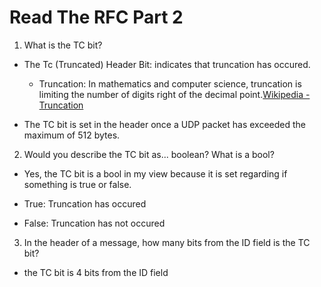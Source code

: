 # Read The RFC Part 2

1. What is the TC bit?

  - The Tc (Truncated) Header Bit: indicates that truncation has occured. 
    - Truncation: In mathematics and computer science, truncation is limiting the number of digits right of the decimal point.[Wikipedia - Truncation](https://en.wikipedia.org/wiki/Truncation)
  
  - The TC bit is set in the header once a UDP packet has exceeded the maximum of 512 bytes. 

2. Would you describe the TC bit as... boolean? What is a bool?

  - Yes, the TC bit is a bool in my view because it is set regarding if something is true or false.  
  
  - True: Truncation has occured  
  - False: Truncation has not occured 
  
3. In the header of a message, how many bits from the ID field is the TC bit?

  - the TC bit is 4 bits from the ID field
